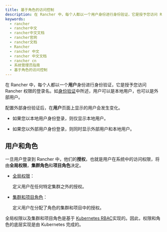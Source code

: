 ```yaml
---
title: 基于角色的访问控制
description: 在 Rancher 中，每个人都以一个用户身份进行身份验证，它是授予您访问 Rancher 权限的登录名。如身份验证中所述，用户可以是本地用户，也可以是外部用户。配置外部身份验证后，在用户页面上显示的用户会发生变化。如果您以本地用户身份登录，则仅显示本地用户。如果您以外部用户身份登录，则同时显示外部用户和本地用户。
keywords:
  - rancher
  - rancher中文
  - rancher中文文档
  - rancher官网
  - rancher文档
  - Rancher
  - rancher 中文
  - rancher 中文文档
  - rancher cn
  - 系统管理员指南
  - 基于角色的访问控制
---
```


在 Rancher 中，每个人都以一个**用户**身份进行身份验证，它是授予您访问 Rancher 权限的登录名。如[身份验证](/docs/rancher2.5/admin-settings/authentication/_index)中所述，用户可以是本地用户，也可以是外部用户。

配置外部身份验证后，在**用户**页面上显示的用户会发生变化。

- 如果您以本地用户身份登录，则仅显示本地用户。

- 如果您以外部用户身份登录，则同时显示外部用户和本地用户。

## 用户和角色

一旦用户登录到 Rancher 中，他们的**授权**，也就是用户在系统中的访问权限，将由**全局权限**，**集群角色**和**项目角色**决定。

- [全局权限](/docs/rancher2.5/admin-settings/rbac/global-permissions/_index)：

  定义用户在任何特定集群之外的授权。

- [集群和项目角色](/docs/rancher2.5/admin-settings/rbac/cluster-project-roles/_index)：

  定义用户在分配了角色的集群和项目中的授权。

全局权限以及集群和项目角色是基于 [Kubernetes RBAC](https://kubernetes.io/docs/reference/access-authn-authz/rbac/)实现的。因此，权限和角色的底层实现是由 Kubernetes 完成的。
